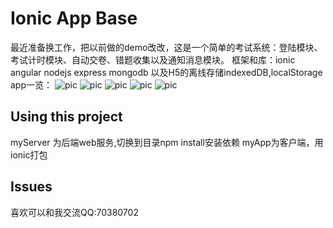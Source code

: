Ionic App Base
=====================

最近准备换工作，把以前做的demo改改，这是一个简单的考试系统：登陆模块、考试计时模块、自动交卷、错题收集以及通知消息模块。
框架和库：ionic  angular  nodejs express mongodb  以及H5的离线存储indexedDB,localStorage
app一览：
![pic](5.png)
![pic](6.png)
![pic](4.png)
![pic](3.png)
![pic](2.png)

## Using this project

myServer 为后端web服务,切换到目录npm install安装依赖
myApp为客户端，用ionic打包



## Issues
喜欢可以和我交流QQ:70380702